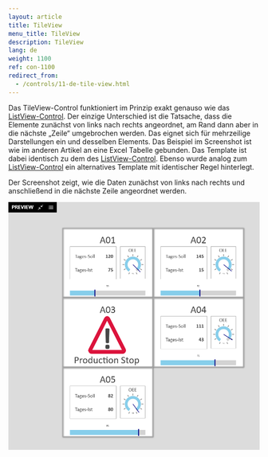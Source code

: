 ```yaml
---
layout: article
title: TileView
menu_title: TileView
description: TileView
lang: de
weight: 1100
ref: con-1100
redirect_from:
  - /controls/11-de-tile-view.html
---
```


Das TileView-Control funktioniert im Prinzip exakt genauso wie das [ListView-Control](/controls/10-de-list-view.html). Der einzige Unterschied ist die Tatsache, dass die Elemente zunächst von links nach rechts angeordnet, am Rand dann aber in die nächste „Zeile“ umgebrochen werden. Das eignet sich für mehrzeilige Darstellungen ein und desselben Elements. Das Beispiel im Screenshot ist wie im anderen Artikel an eine Excel Tabelle gebunden. Das Template ist dabei identisch zu dem des [ListView-Control](/controls/10-de-list-view.html).
Ebenso wurde analog zum [ListView-Control](/controls/10-de-list-view.html) ein alternatives Template mit identischer Regel hinterlegt.

Der Screenshot zeigt, wie die Daten zunächst von links nach rechts und anschließend in die nächste Zeile angeordnet werden.

![image_1](/assets/images/Controls/TileView/tileview1.png)

